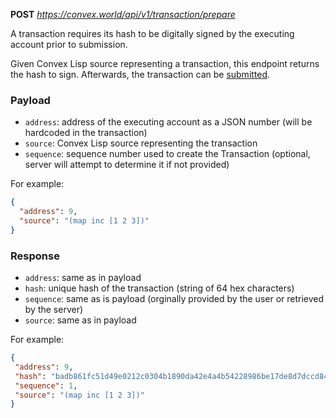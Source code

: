 **POST** *https://convex.world/api/v1/transaction/prepare*

A transaction requires its hash to be digitally signed by the executing account prior to submission.

Given Convex Lisp source representing a transaction, this endpoint returns the hash to sign. Afterwards, the transaction
can be [submitted](/rest-api/submit-transaction).


### Payload

- `address`: address of the executing account as a JSON number (will be hardcoded in the transaction)
- `source`: Convex Lisp source representing the transaction
- `sequence`: sequence number used to create the Transaction (optional, server will attempt to determine it if not provided)

For example:

```json
{
  "address": 9,
  "source": "(map inc [1 2 3])"
}
```

### Response

- `address`: same as in payload
- `hash`: unique hash of the transaction (string of 64 hex characters)
- `sequence`: same as is payload (orginally provided by the user or retrieved by the server)
- `source`: same as in payload

For example:
 ```json
{
  "address": 9,
  "hash": "badb861fc51d49e0212c0304b1890da42e4a4b54228986be17de8d7dccd845e2",
  "sequence": 1,
  "source": "(map inc [1 2 3])"
}
```
